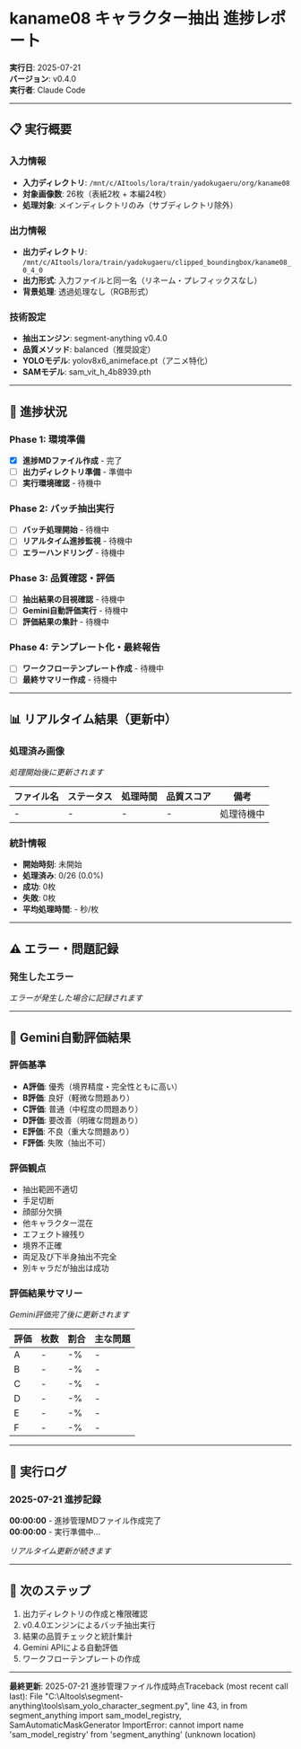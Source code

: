 # kaname08 キャラクター抽出 進捗レポート

**実行日**: 2025-07-21  
**バージョン**: v0.4.0  
**実行者**: Claude Code

---

## 📋 実行概要

### 入力情報
- **入力ディレクトリ**: `/mnt/c/AItools/lora/train/yadokugaeru/org/kaname08`
- **対象画像数**: 26枚（表紙2枚 + 本編24枚）
- **処理対象**: メインディレクトリのみ（サブディレクトリ除外）

### 出力情報
- **出力ディレクトリ**: `/mnt/c/AItools/lora/train/yadokugaeru/clipped_boundingbox/kaname08_0_4_0`
- **出力形式**: 入力ファイルと同一名（リネーム・プレフィックスなし）
- **背景処理**: 透過処理なし（RGB形式）

### 技術設定
- **抽出エンジン**: segment-anything v0.4.0
- **品質メソッド**: balanced（推奨設定）
- **YOLOモデル**: yolov8x6_animeface.pt（アニメ特化）
- **SAMモデル**: sam_vit_h_4b8939.pth

---

## 🔄 進捗状況

### Phase 1: 環境準備 
- [x] **進捗MDファイル作成** - 完了
- [ ] **出力ディレクトリ準備** - 準備中
- [ ] **実行環境確認** - 待機中

### Phase 2: バッチ抽出実行
- [ ] **バッチ処理開始** - 待機中
- [ ] **リアルタイム進捗監視** - 待機中
- [ ] **エラーハンドリング** - 待機中

### Phase 3: 品質確認・評価
- [ ] **抽出結果の目視確認** - 待機中
- [ ] **Gemini自動評価実行** - 待機中
- [ ] **評価結果の集計** - 待機中

### Phase 4: テンプレート化・最終報告
- [ ] **ワークフローテンプレート作成** - 待機中
- [ ] **最終サマリー作成** - 待機中

---

## 📊 リアルタイム結果（更新中）

### 処理済み画像
*処理開始後に更新されます*

| ファイル名 | ステータス | 処理時間 | 品質スコア | 備考 |
|------------|------------|----------|------------|------|
| - | - | - | - | 処理待機中 |

### 統計情報
- **開始時刻**: 未開始
- **処理済み**: 0/26 (0.0%)
- **成功**: 0枚
- **失敗**: 0枚
- **平均処理時間**: - 秒/枚

---

## ⚠️ エラー・問題記録

### 発生したエラー
*エラーが発生した場合に記録されます*

---

## 🎯 Gemini自動評価結果

### 評価基準
- **A評価**: 優秀（境界精度・完全性ともに高い）
- **B評価**: 良好（軽微な問題あり）
- **C評価**: 普通（中程度の問題あり）
- **D評価**: 要改善（明確な問題あり）
- **E評価**: 不良（重大な問題あり）
- **F評価**: 失敗（抽出不可）

### 評価観点
- 抽出範囲不適切
- 手足切断
- 顔部分欠損
- 他キャラクター混在
- エフェクト線残り
- 境界不正確
- 両足及び下半身抽出不完全
- 別キャラだが抽出は成功

### 評価結果サマリー
*Gemini評価完了後に更新されます*

| 評価 | 枚数 | 割合 | 主な問題 |
|------|------|------|----------|
| A | - | -% | - |
| B | - | -% | - |
| C | - | -% | - |
| D | - | -% | - |
| E | - | -% | - |
| F | - | -% | - |

---

## 📝 実行ログ

### 2025-07-21 進捗記録

**00:00:00** - 進捗管理MDファイル作成完了  
**00:00:00** - 実行準備中...

*リアルタイム更新が続きます*

---

## 🚀 次のステップ

1. 出力ディレクトリの作成と権限確認
2. v0.4.0エンジンによるバッチ抽出実行
3. 結果の品質チェックと統計集計
4. Gemini APIによる自動評価
5. ワークフローテンプレートの作成

---

**最終更新**: 2025-07-21 進捗管理ファイル作成時点Traceback (most recent call last):
  File "C:\AItools\segment-anything\tools\sam_yolo_character_segment.py", line 43, in <module>
    from segment_anything import sam_model_registry, SamAutomaticMaskGenerator
ImportError: cannot import name 'sam_model_registry' from 'segment_anything' (unknown location)
